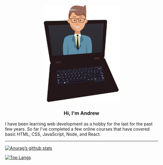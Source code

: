 <p align="center">
<img alt="my banner" width="250px" src="BannerImage.svg">
</p>

<h3 align="center">Hi, I'm Andrew</h3>

I have been learning web development as a hobby for the last for the past few years. So far I've completed a few online courses that have covered basic HTML, CSS, JavaScript, Node, and React.

---

[![Anurag’s github stats](https://github-readme-stats.vercel.app/api?username=anew226)](https://github.com/anew226)

[![Top Langs](https://github-readme-stats.vercel.app/api/top-langs/?username=anew226&layout=compact)](https://github.com/anew226)
